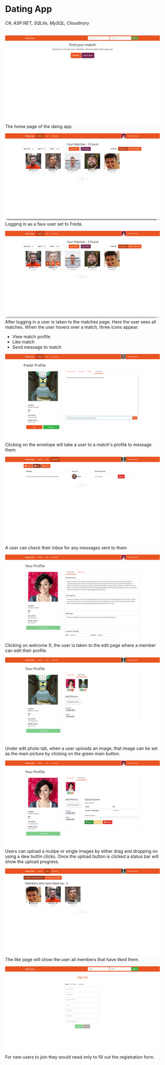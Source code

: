 # **Dating App**
###### *C#, ASP.NET, SQLite, MySQL, Cloudinary* ######

![alt text](https://github.com/R3dWulf/DatingApp/blob/master/Git-Images/HomePage.png)
The home page of the daing app.



![alt text](https://github.com/R3dWulf/DatingApp/blob/master/Git-Images/LoggedIn.png)
Logging in as a faux user set to Freda.



![alt text](https://github.com/R3dWulf/DatingApp/blob/master/Git-Images/ThreeIcons.png)
After logging in a user is taken to the matches page. Here the user sees all matches. When the user hovers over a match, three icons appear. 
- View match profile 
- Like  match
- Send message to match



![alt text](https://github.com/R3dWulf/DatingApp/blob/master/Git-Images/MessagingAUser.png)
Clicking on the envelope will take a user to a match's profile to message them.



![alt text](https://github.com/R3dWulf/DatingApp/blob/master/Git-Images/Inbox.png)
A user can check their inbox for any messages sent to them



![alt text](https://github.com/R3dWulf/DatingApp/blob/master/Git-Images/EditProfile.png)
Clicking on welcome X, the user is taken to the edit page where a member can edit their profile.



![alt text](https://github.com/R3dWulf/DatingApp/blob/master/Git-Images/ChangeMainProfilePic.png)
Under edit photo tab, when a user uploads an image, that image can be set as the main picture by clicking on the green main button.



![alt text](https://github.com/R3dWulf/DatingApp/blob/master/Git-Images/UploadPicture.png)
Users can upload a mulipe or single images by either drag and dropping on using a dew buttin clicks. Once the upload button is clicked a status bar will show the upload progress.



![alt text](https://github.com/R3dWulf/DatingApp/blob/master/Git-Images/LikesPage.png)
The like page will show the user all members that have liked them.



![alt text](https://github.com/R3dWulf/DatingApp/blob/master/Git-Images/RegisterPage.png)
For new users to join they would need only to fill out the registration form.  

